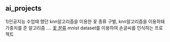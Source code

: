 ## ai_projects

1)인공지능 수업때 했던 knn알고리즘을 이용한 꽃 종류 구별, knn알고리즘을 이용하돼 가중치를 준 알고리즘 .... [꽃 분류](https://github.com/tjdudgml3/ai_projects/tree/main/knnhw)
mnist dataset를 이용하여 손글씨를 인식하는 프로젝트
